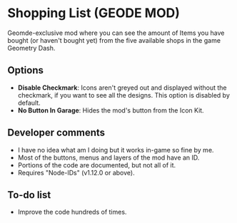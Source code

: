 # Shopping List (GEODE MOD)

Geomde-exclusive mod where you can see the amount of Items you have bought (or haven't bought yet) from the five available shops in the game Geometry Dash.

## Options

* **Disable Checkmark**: Icons aren't greyed out and displayed without the checkmark, if you want to see all the designs. This option is disabled by default.
* **No Button In Garage**: Hides the mod's button from the Icon Kit.

## Developer comments

* I have no idea what am I doing but it works in-game so fine by me.
* Most of the buttons, menus and layers of the mod have an ID.
* Portions of the code are documented, but not all of it.
* Requires "Node-IDs" (v1.12.0 or above).

## To-do list

* Improve the code hundreds of times.
